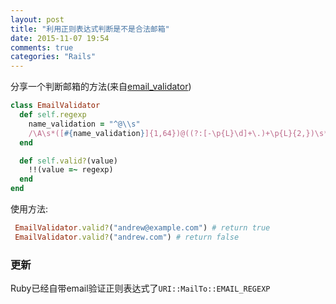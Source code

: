 ```yaml
---
layout: post
title: "利用正则表达式判断是不是合法邮箱"
date: 2015-11-07 19:54
comments: true
categories: "Rails"
---
```

分享一个判断邮箱的方法(来自[email_validator](https://github.com/balexand/email_validator/blob/738d73a2b34c59c7019f0d4c67168884c96b09bd/lib/email_validator.rb))
```ruby
class EmailValidator
  def self.regexp
    name_validation = "^@\\s"
    /\A\s*([#{name_validation}]{1,64})@((?:[-\p{L}\d]+\.)+\p{L}{2,})\s*\z/i
  end

  def self.valid?(value)
    !!(value =~ regexp)
  end
end
```
使用方法:
```ruby
 EmailValidator.valid?("andrew@example.com") # return true
 EmailValidator.valid?("andrew.com") # return false
```

### 更新
Ruby已经自带email验证正则表达式了`URI::MailTo::EMAIL_REGEXP`
